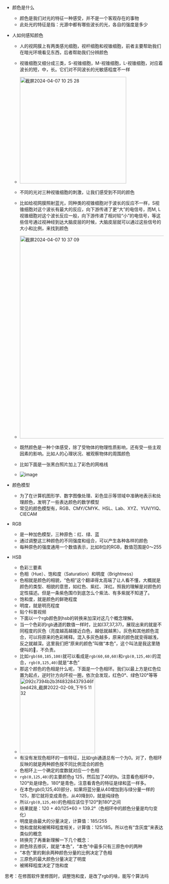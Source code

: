 - 颜色是什么
  - 颜色是我们对光的特征一种感受，并不是一个客观存在的事物
  - 此处光的特征是指：光源中都有哪些波长的光，各自的强度是多少

- 人如何感知颜色
  - 人的视网膜上有两类感光细胞，视杆细胞和视锥细胞，前者主要帮助我们在暗光环境看见东西，后者帮助我们分辨颜色
  - 视锥细胞又细分成三类，S-视锥细胞，M-视锥细胞，L-视锥细胞，对应着波长的短，中，长。它们对不同波长的光敏感程度不一样
  - <img width="337" alt="截屏2024-04-07 10 25 28" src="https://github.com/zhaoyan11/template-for-eslint/assets/27720345/4bd66e3f-bdab-4c29-aa9a-51fa832f09c5">
  - 不同的光对三种视锥细胞的刺激，让我们感受到不同的颜色
  - 比如给视网膜照射蓝光，同种类的视锥细胞对于波长的反应不一样，S视锥细胞对这个波长有最大的反应，向下游传递了更“大”的电信号，而M, L视锥细胞对这个波长反应一般，向下游传递了相对较“小”的电信号，等这些信号通过视神经到达大脑皮层的时候，大脑皮层就可以通过这些信号的大小和比例，来找到颜色
  - <img width="641" alt="截屏2024-04-07 10 37 09" src="https://github.com/zhaoyan11/template-for-eslint/assets/27720345/b56cf8ad-6505-4889-8e13-a65b63d64559">

  - 既然颜色是一种个体感受，除了受物体的物理性质影响，还有受一些主观因素的影响。比如人的心理状况、被观察物体的周围颜色
  - 比如下面是一张黑白照片加上了彩色的网格线
  - ![image](https://github.com/zhaoyan11/template-for-eslint/assets/27720345/1c646f8a-9447-4076-93d5-1534852122b1)

- 颜色模型
  - 为了在计算机图形学、数字图像处理、彩色显示等领域中准确地表示和处理颜色，发明了一些表达颜色的数学模型
  - 常见的颜色模型有，RGB、CMY/CMYK、HSL、Lab、XYZ、YUV/YIQ、CIECAM
 
- RGB
  - 是一种加色模型，三种原色：红、绿、蓝
  - 通过调整这三种颜色的不同强度和组合，可以产生各种各样的颜色
  - 每种原色的强度通用一个数值表示，比如8位的RGB，数值范围是0～255

- HSB
  - 色彩三要素
  - 色相（Hue）、饱和度（Saturation）和明度（Brightness）
  - 色相就是颜色的相貌，“色相”这个翻译得太高端了让人看不懂，大概就是颜色的类型、相貌的意思，如红色、紫红、洋红。照我的理解是对颜色的定性描述。但是一条紫色围巾到底怎么个紫法、有多紫就不知道了。
  - 饱和度，就是颜色的鲜艳程度
  - 明度，就是明亮程度
  - 贴个科普视频
  - 下面以一个rgb颜色到hsb的转换来加深对这几个概念理解。
  - 当一个色彩的rgb通道的数值一样时，比如(37,37,37)，展现出来的就是不同程度的灰色（亮度越高越接近白色，越低就越黑）。灰色和其他颜色混合，可以将原来的色彩稀释。混入多灰色越多，原来的颜色就变得越浅，反之就越深。这里我们把“原来的颜色”叫做“本色”，这个叫法是我这里随便叫的🫤，不负责。
  - 比如`rgb(60,185,100)`就可以看成是`rgb(60,60,60)`和`rgb(0,125,40)`的混合，`rgb(0,125,40)`就是“本色”
  - 那这个颜色的色相是什么呢，下面是一个色相环。我们以最上方是红色位置为起点，逆时针方向环视一圈，依次会发现，红色0°、绿色120°等等
  - <img width="238" alt="092c7394b2b3f483284379346fbed428_截屏2022-02-09_下午5 11 32" src="https://github.com/zhaoyan11/template-for-eslint/assets/27720345/9f3c1386-4e70-4794-ad7d-698966d4a487">
  - 有没有发现色相环的一些特征，比如rgb通道总有一个为0。对了，色相环反映的就是两种颜色按不同比例混合的颜色
  - 色相环上一个确定的度数就对应一个色相
  - `rgb(0,125,40)`的主要颜色g 125，然后加了40的b。注意看色相环中，120°处是绿色，180°是青色，注意看青色的特征是绿和蓝一样多。
  - 在本色rgb(0,125,40)部分，如果将蓝分量从40增加到与绿分量一样的125，那它就将变成青色，从40降到0，就是纯绿色
  - 所以`rgb(0,125,40)`的色相应该位于120°到180°之间
  - 结果就是：120 + 40/125*60 = 139.2°（色相环中的颜色分量是均匀变化）
  - 明度是由最大的分量决定，计算值：185/255
  - 饱和度就和被稀释程度相关，计算值：125/185。所以也有“含灰度”来表达类似的概念
  - 转换完了再重新理解一下几个概念：
  - 颜色除去掺灰，就是“本色”，“本色”中最多只有三原色中的两种
  - “本色”里的剩余两种颜色分量的比例决定了色相
  - 三原色的最大颜色分量决定了明度
  - 被稀释程度决定了饱和度
 
思考：在修图软件里修图时，调整饱和度，是改了rgb的啥，能写个算法吗
